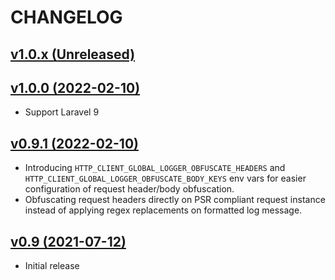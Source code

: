 # CHANGELOG

## [v1.0.x (Unreleased)](https://github.com/onlime/laravel-http-client-global-logger/compare/v1.0.0...main)

## [v1.0.0 (2022-02-10)](https://github.com/onlime/laravel-http-client-global-logger/releases/tag/v1.0.0)

- Support Laravel 9

## [v0.9.1 (2022-02-10)](https://github.com/onlime/laravel-http-client-global-logger/releases/tag/v0.9.1)

- Introducing `HTTP_CLIENT_GLOBAL_LOGGER_OBFUSCATE_HEADERS` and `HTTP_CLIENT_GLOBAL_LOGGER_OBFUSCATE_BODY_KEYS` env vars for easier configuration of request header/body obfuscation.
- Obfuscating request headers directly on PSR compliant request instance instead of applying regex replacements on formatted log message.

## [v0.9 (2021-07-12)](https://github.com/onlime/laravel-http-client-global-logger/releases/tag/v0.9)

- Initial release
